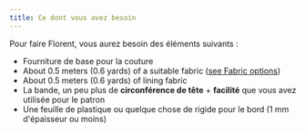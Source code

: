 ```yaml
---
title: Ce dont vous avez besoin
---
```


Pour faire Florent, vous aurez besoin des éléments suivants :

- Fourniture de base pour la couture
- About 0.5 meters (0.6 yards) of a suitable fabric ([see Fabric options](/docs/patterns/florent/fabric/))
- About 0.5 meters (0.6 yards) of lining fabric
- La bande, un peu plus de **circonférence de tête** + **facilité** que vous avez utilisée pour le patron
- Une feuille de plastique ou quelque chose de rigide pour le bord (1 mm d'épaisseur ou moins)

